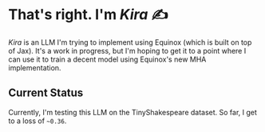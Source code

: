 # That's right. I'm _**Kira**_ ✍️

_Kira_ is an LLM I'm trying to implement using Equinox (which is built on top of Jax). It's a work in progress, but I'm hoping to get it to a point where I can use it to train a decent model using Equinox's new MHA implementation.

## Current Status

Currently, I'm testing this LLM on the TinyShakespeare dataset. So far, I get to a loss of `~0.36`.

